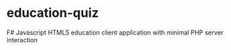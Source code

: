 education-quiz
==============

F# Javascript HTML5 education client application with minimal PHP server interaction